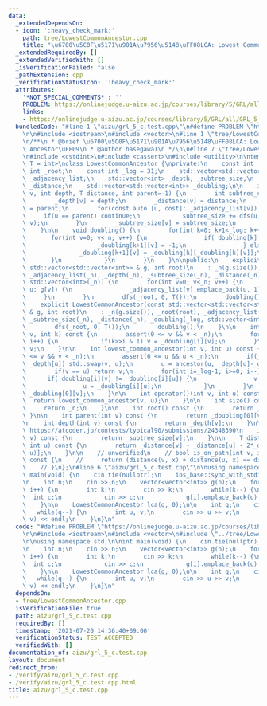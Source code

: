 ```yaml
---
data:
  _extendedDependsOn:
  - icon: ':heavy_check_mark:'
    path: tree/LowestCommonAncestor.cpp
    title: "\u6700\u5C0F\u5171\u901A\u7956\u5148\uFF08LCA: Lowest Common Ancestor\uFF09"
  _extendedRequiredBy: []
  _extendedVerifiedWith: []
  _isVerificationFailed: false
  _pathExtension: cpp
  _verificationStatusIcon: ':heavy_check_mark:'
  attributes:
    '*NOT_SPECIAL_COMMENTS*': ''
    PROBLEM: https://onlinejudge.u-aizu.ac.jp/courses/library/5/GRL/all/GRL_5_C
    links:
    - https://onlinejudge.u-aizu.ac.jp/courses/library/5/GRL/all/GRL_5_C
  bundledCode: "#line 1 \"aizu/grl_5_c.test.cpp\"\n#define PROBLEM \"https://onlinejudge.u-aizu.ac.jp/courses/library/5/GRL/all/GRL_5_C\"\
    \n\n#include <iostream>\n#include <vector>\n#line 1 \"tree/LowestCommonAncestor.cpp\"\
    \n/**\n * @brief \u6700\u5C0F\u5171\u901A\u7956\u5148\uFF08LCA: Lowest Common\
    \ Ancestor\uFF09\n * @author hasegawa1\n */\n\n#line 7 \"tree/LowestCommonAncestor.cpp\"\
    \n#include <cstdint>\n#include <cassert>\n#include <utility>\n\ntemplate<typename\
    \ T = int>\nclass LowestCommonAncestor {\nprivate:\n    const int _n;\n    const\
    \ int _root;\n    const int _log = 31;\n    std::vector<std::vector<std::pair<int,T>>>\
    \ _adjacency_list;\n    std::vector<int> _depth, _subtree_size;\n    std::vector<T>\
    \ _distance;\n    std::vector<std::vector<int>> _doubling;\n\n    int dfs(int\
    \ v, int depth, T distance, int parent=-1) {\n        int subtree_size = 1;\n\
    \        _depth[v] = depth;\n        _distance[v] = distance;\n        _doubling[0][v]\
    \ = parent;\n        for(const auto [u, cost]: _adjacency_list[v]) {\n       \
    \     if(u == parent) continue;\n            subtree_size += dfs(u, depth+1, distance+cost,\
    \ v);\n        }\n        _subtree_size[v] = subtree_size;\n        return subtree_size;\n\
    \    }\n\n    void doubling() {\n        for(int k=0; k+1<_log; k++) {\n     \
    \       for(int v=0; v<_n; v++) {\n                if(_doubling[k][v] == -1) {\n\
    \                    _doubling[k+1][v] = -1;\n                } else {\n     \
    \               _doubling[k+1][v] = _doubling[k][_doubling[k][v]];\n         \
    \       }\n            }\n        }\n    }\n\npublic:\n    explicit LowestCommonAncestor(const\
    \ std::vector<std::vector<int>> & g, int root)\n    : _n(g.size()), _root(root),\
    \ _adjacency_list(_n), _depth(_n), _subtree_size(_n), _distance(_n), _doubling(_log,\
    \ std::vector<int>(_n)) {\n        for(int v=0; v<_n; v++) {\n            for(auto\
    \ u: g[v]) {\n                _adjacency_list[v].emplace_back(u, 1);\n       \
    \     }\n        }\n        dfs(_root, 0, T());\n        doubling();\n    }\n\
    \    explicit LowestCommonAncestor(const std::vector<std::vector<std::pair<int,T>>>\
    \ & g, int root)\n    : _n(g.size()), _root(root), _adjacency_list(g), _depth(_n),\
    \ _subtree_size(_n), _distance(_n), _doubling(_log, std::vector<int>(_n)) {\n\
    \        dfs(_root, 0, T());\n        doubling();\n    }\n\n    int ancestor(int\
    \ v, int k) const {\n        assert(0 <= v && v < _n);\n        for(int i=0; i<_log;\
    \ i++) {\n            if(k>>i & 1) v = _doubling[i][v];\n        }\n        return\
    \ v;\n    }\n\n    int lowest_common_ancestor(int v, int u) const {\n        assert(0\
    \ <= v && v < _n);\n        assert(0 <= u && u < _n);\n        if(_depth[v] >\
    \ _depth[u]) std::swap(v, u);\n        u = ancestor(u, _depth[u]-_depth[v]);\n\
    \        if(v == u) return v;\n        for(int i=_log-1; i>=0; i--) {\n      \
    \      if(_doubling[i][v] != _doubling[i][u]) {\n                v = _doubling[i][v];\n\
    \                u = _doubling[i][u];\n            }\n        }\n        return\
    \ _doubling[0][v];\n    }\n\n    int operator()(int v, int u) const {\n      \
    \  return lowest_common_ancestor(v, u);\n    }\n\n    int size() const {\n   \
    \     return _n;\n    }\n\n    int root() const {\n        return _root;\n   \
    \ }\n\n    int parent(int v) const {\n        return _doubling[0][v];\n    }\n\
    \n    int depth(int v) const {\n        return _depth[v];\n    }\n\n    // verify:\
    \ https://atcoder.jp/contests/typical90/submissions/24348390\n    int subtree_size(int\
    \ v) const {\n        return _subtree_size[v];\n    }\n\n    T distance(int v,\
    \ int u) const {\n        return _distance[v] + _distance[u] - 2*_distance[lowest_common_ancestor(v,\
    \ u)];\n    }\n\n    // unverified\n    // bool is_on_path(int v, int u, int x)\
    \ const {\n    //     return (distance(v, x) + distance(u, x) == distance(v, u));\n\
    \    // }\n};\n#line 6 \"aizu/grl_5_c.test.cpp\"\n\nusing namespace std;\n\nint\
    \ main(void) {\n    cin.tie(nullptr);\n    ios_base::sync_with_stdio(false);\n\
    \n    int n;\n    cin >> n;\n    vector<vector<int>> g(n);\n    for(int i=0; i<n;\
    \ i++) {\n        int k;\n        cin >> k;\n        while(k--) {\n          \
    \  int c;\n            cin >> c;\n            g[i].emplace_back(c);\n        }\n\
    \    }\n\n    LowestCommonAncestor lca(g, 0);\n\n    int q;\n    cin >> q;\n \
    \   while(q--) {\n        int u, v;\n        cin >> u >> v;\n        cout << lca(u,\
    \ v) << endl;\n    }\n}\n"
  code: "#define PROBLEM \"https://onlinejudge.u-aizu.ac.jp/courses/library/5/GRL/all/GRL_5_C\"\
    \n\n#include <iostream>\n#include <vector>\n#include \"../tree/LowestCommonAncestor.cpp\"\
    \n\nusing namespace std;\n\nint main(void) {\n    cin.tie(nullptr);\n    ios_base::sync_with_stdio(false);\n\
    \n    int n;\n    cin >> n;\n    vector<vector<int>> g(n);\n    for(int i=0; i<n;\
    \ i++) {\n        int k;\n        cin >> k;\n        while(k--) {\n          \
    \  int c;\n            cin >> c;\n            g[i].emplace_back(c);\n        }\n\
    \    }\n\n    LowestCommonAncestor lca(g, 0);\n\n    int q;\n    cin >> q;\n \
    \   while(q--) {\n        int u, v;\n        cin >> u >> v;\n        cout << lca(u,\
    \ v) << endl;\n    }\n}\n"
  dependsOn:
  - tree/LowestCommonAncestor.cpp
  isVerificationFile: true
  path: aizu/grl_5_c.test.cpp
  requiredBy: []
  timestamp: '2021-07-20 14:36:40+09:00'
  verificationStatus: TEST_ACCEPTED
  verifiedWith: []
documentation_of: aizu/grl_5_c.test.cpp
layout: document
redirect_from:
- /verify/aizu/grl_5_c.test.cpp
- /verify/aizu/grl_5_c.test.cpp.html
title: aizu/grl_5_c.test.cpp
---
```

